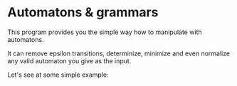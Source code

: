 Automatons & grammars
=====================

This program provides you the simple way how to manipulate with automatons.

It can remove epsilon transitions, determinize, minimize and even normalize
any valid automaton you give as the input.

Let's see at some simple example:

